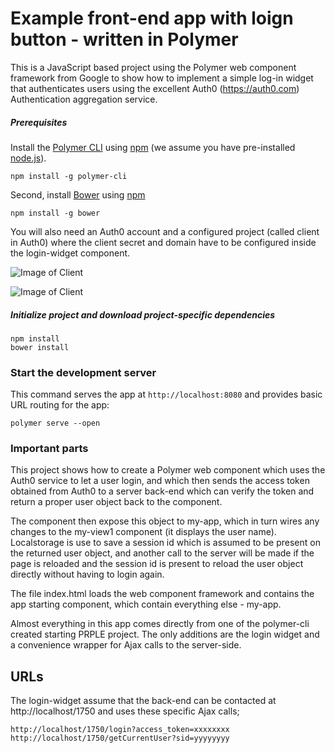 # Example front-end app with loign button - written in Polymer

This is a JavaScript based project using the Polymer web component framework from Google to show
 how to implement a simple log-in widget that authenticates users using the excellent Auth0 (https://auth0.com) Authentication aggregation service.


##### Prerequisites

Install the [Polymer CLI](https://github.com/Polymer/polymer-cli) using
[npm](https://www.npmjs.com) (we assume you have pre-installed [node.js](https://nodejs.org)).

    npm install -g polymer-cli

Second, install [Bower](https://bower.io/) using [npm](https://www.npmjs.com)

    npm install -g bower
    
You will also need an Auth0 account and a configured project (called client in Auth0) where the client secret and domain have to be configured inside the login-widget component.    

![Image of Client](https://cdn2.auth0.com/docs/media/articles/architecture-scenarios/server-api/non-interactive-client.png)

![Image of Client](http://ga4gh-server.readthedocs.io/en/stable/_images/auth0-create-client-details.png)

##### Initialize project and download project-specific dependencies

    npm install
    bower install

### Start the development server

This command serves the app at `http://localhost:8080` and provides basic URL
routing for the app:

    polymer serve --open

### Important parts
This project shows how to create a Polymer web component which uses the Auth0 service to let a user login, and which then sends the access token obtained from Auth0
to a server back-end which can verify the token and return a proper user object back to the component.
 
The component then expose this object to my-app, which in turn wires any changes to the my-view1 component (it displays the user name).
Localstorage is use to save a session id which is assumed to be present on the returned user object, and another call to the server
 will be made if the page is reloaded and the session id is present to reload the user object directly without having to
 login again.

The file index.html loads the web component framework and contains the app starting component, which contain everything else - my-app.

Almost everything in this app comes directly from one of the polymer-cli created starting PRPLE project. 
The only additions are the login widget and a convenience wrapper for Ajax calls to the server-side.

## URLs

The login-widget assume that the back-end can be contacted at http://localhost/1750 and uses these specific Ajax calls;


    http://localhost/1750/login?access_token=xxxxxxxx
    http://localhost/1750/getCurrentUser?sid=yyyyyyyy
    
